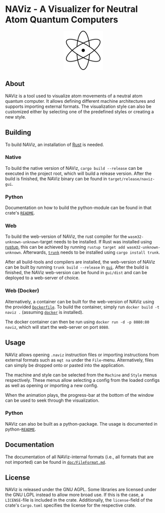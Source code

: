 # NAViz - A Visualizer for Neutral Atom Quantum Computers

<div align="center">
	<img src="./gui/rsc/icon.png" width="25%" alt="The NAViz logo">
</div>

## About

NAViz is a tool used to visualize atom movements of a neutral atom quantum computer.
It allows defining different machine architectures and supports importing external formats.
The visualization style can also be customized either by selecting one of the predefined styles or creating a new style.

## Building

To build NAViz,
an installation of [Rust](https://www.rust-lang.org/learn/get-started) is needed.

### Native

To build the native version of NAViz,
`cargo build --release` can be executed in the project root,
which will build a release version.
After the build is finished,
the NAViz binary can be found in `target/release/naviz-gui`.

### Python

Documentation on how to build the python-module
can be found in that crate's [`README`](./python/README.md).

### Web

To build the web-version of NAViz,
the rust compiler for the `wasm32-unknown-unknown`-target needs to be installed.
If Rust was installed using [rustup](https://rustup.rs/),
this can be achieved by running `rustup target add wasm32-unknown-unknown`.
Afterwards,
[`trunk`](https://trunkrs.dev/) needs to be installed using `cargo install trunk`.

After all build-tools and compilers are installed,
the web-version of NAViz can be built by running `trunk build --release`
in [`gui`](./gui).
After the build is finished,
the NAViz web-version can be found in `gui/dist`
and can be deployed to a web-server of choice.

### Web (Docker)

Alternatively,
a container can be built for the web-version of NAViz
using the provided [`Dockerfile`](./Dockerfile).
To build the container,
simply run `docker build -t naviz .`
(assuming [`docker`](https://www.docker.com/) is installed).

The docker container can then be run using `docker run -d -p 8080:80 naviz`,
which will start the web-server on port `8080`.

## Usage

NAViz allows opening `.naviz` instruction files
or importing instructions from external formats such as `mqt na`
under the `File`-menu.
Alternatively,
files can simply be dropped onto or pasted into the application.

The machine and style can be selected from the `Machine` and `Style` menus respectively.
These menus allow selecting a config from the loaded configs
as well as opening or importing a new config.

When the animation plays,
the progress-bar at the bottom of the window can be used to seek through the visualization.

### Python

NAViz can also be built as a python-package.
The usage is documented in python-[`README`](./python/README.md).

## Documentation

The documentation of all NAViz-internal formats
(i.e., all formats that are not imported)
can be found in [`doc/FileFormat.md`](doc/FileFormat.md).

## License

NAViz is released under the GNU AGPL.
Some libraries are licensed under the GNU LGPL instead
to allow more broad use.
If this is the case,
a `LICENSE`-file is included in the crate.
Additionally,
the `license`-field of the crate's `Cargo.toml`
specifies the license for the respective crate.
